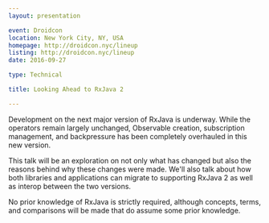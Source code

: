 ```yaml
---
layout: presentation

event: Droidcon
location: New York City, NY, USA
homepage: http://droidcon.nyc/lineup
listing: http://droidcon.nyc/lineup
date: 2016-09-27

type: Technical

title: Looking Ahead to RxJava 2

---
```


Development on the next major version of RxJava is underway. While the operators remain largely unchanged, Observable creation, subscription management, and backpressure has been completely overhauled in this new version.

This talk will be an exploration on not only what has changed but also the reasons behind why these changes were made. We'll also talk about how both libraries and applications can migrate to supporting RxJava 2 as well as interop between the two versions.

No prior knowledge of RxJava is strictly required, although concepts, terms, and comparisons will be made that do assume some prior knowledge.
